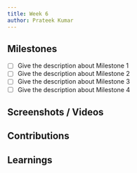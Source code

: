 ```yaml
---
title: Week 6
author: Prateek Kumar
---
```


## Milestones

- [ ] Give the description about Milestone 1
- [ ] Give the description about Milestone 2
- [ ] Give the description about Milestone 3
- [ ] Give the description about Milestone 4

## Screenshots / Videos

## Contributions

## Learnings
